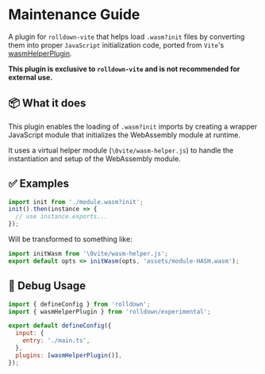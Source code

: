 # Maintenance Guide

A plugin for `rolldown-vite` that helps load `.wasm?init` files by converting them into proper `JavaScript` initialization code, ported from `Vite`'s [wasmHelperPlugin](https://github.com/vitejs/rolldown-vite/blob/fa334944/packages/vite/src/node/plugins/wasm.ts).

**This plugin is exclusive to `rolldown-vite` and is not recommended for external use.**

## 📦 What it does

This plugin enables the loading of `.wasm?init` imports by creating a wrapper JavaScript module that initializes the WebAssembly module at runtime.

It uses a virtual helper module (`\0vite/wasm-helper.js`) to handle the instantiation and setup of the WebAssembly module.

## ✅ Examples

```ts
import init from './module.wasm?init';
init().then(instance => {
  // use instance.exports...
});
```

Will be transformed to something like:

```ts
import initWasm from '\0vite/wasm-helper.js';
export default opts => initWasm(opts, 'assets/module-HASH.wasm');
```

## 🚀 Debug Usage

```js
import { defineConfig } from 'rolldown';
import { wasmHelperPlugin } from 'rolldown/experimental';

export default defineConfig({
  input: {
    entry: './main.ts',
  },
  plugins: [wasmHelperPlugin()],
});
```
